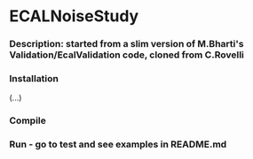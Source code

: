 
# ECALNoiseStudy

### Description: started from a slim version of M.Bharti's Validation/EcalValidation code, cloned from C.Rovelli  

### Installation 
(...)

### Compile

### Run - go to test and see examples in README.md
